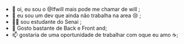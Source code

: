 - 👋 oi, eu sou o @Ifwill mais pode me chamar de will ;
- 👀 eu sou um dev que ainda não trabalha na area 😢 ;
- 👨‍💻 sou estudante do Senai ;
- 💞️ Gosto bastante de Back e Front and;
- 📫 gostaria de uma oportunidade de trabalhar com oque eu amo ☕;

<!---
👨‍💻
--->
